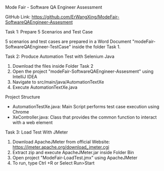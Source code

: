 Mode Fair - Software QA Engineer Assessment

GitHub Link: https://github.com/ErWangXing/ModeFair-SoftwareQAEngineer-Assesment

Task 1: Prepare 5 Scenarios and Test Case

5 scenarios and test cases are prepared in a Word Document "modeFair-SoftwareQAEngineer-TestCase" inside the folder Task 1.


Task 2: Produce Automation Test with Selenium Java
  1. Download the files inside Folder Task 2
  2. Open the project "modeFair-SoftwareQAEngineer-Assesment" using IntelliJ IDEA
  3. Navigate to src/main/java/AutomationTextXe
  4. Execute AutomationTextXe.java

Project Structure
  -  AutomationTestXe.java: Main Script performs test case execution using Chrome
  -  XeController.java: Class that provides the common function to interact with a web element


Task 3: Load Test With JMeter
  1. Download ApacheJMeter from official Website: https://jmeter.apache.org/download_jmeter.cgi
  2. Extract zip and execute ApacheJMeter.jar inside Folder Bin
  3. Open project "ModeFair-LoadTest.jmx" using ApacheJMeter
  4. To run, type Ctrl +R or Select Run>Start 

